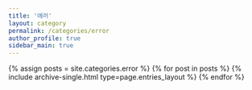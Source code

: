 ```yaml
---
title: '에러'
layout: category
permalink: /categories/error
author_profile: true
sidebar_main: true
---
```

{% assign posts = site.categories.error %}
{% for post in posts %} {% include archive-single.html type=page.entries_layout %} {% endfor %}
